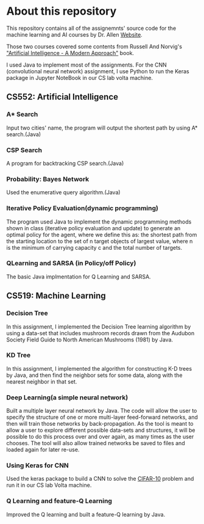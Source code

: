 # About this repository
This repository contains all of the assignemnts' source code for the machine learning and AI courses by Dr. Allen [Website](https://cs.uwlax.edu/~mallen/).  

Those two courses covered some contents from Russell And Norvig's ["Artificial Intelligence - A Modern Approach"](http://aima.cs.berkeley.edu/) book.   

I used Java to implement most of the assignments. For the CNN (convolutional neural network) assignment, I use Python to run the Keras package in Jupyter NoteBook in our CS lab volta machine.
## CS552: Artificial Intelligence
### A* Search
Input two cities' name, the program will output the shortest path by using A* search.(Java)
### CSP Search
A program for backtracking CSP search.(Java)
### Probability: Bayes Network
Used the enumerative query algorithm.(Java)
### Iterative Policy Evaluation(dynamic programming)
The program used Java to implement the dynamic programming methods shown in class (iterative policy evaluation and update) to generate an optimal policy for the agent, where we define this as: the shortest path from the starting location to the set of n target objects of largest value, where n is the minimum of carrying capacity c and the total number of targets.
### QLearning and SARSA (in Policy/off Policy)
The basic Java implmentation for Q Learning and SARSA.
## CS519: Machine Learning
### Decision Tree
In this assignment, I implemented the Decision Tree learning algorithm by using a data-set that includes mushroom records drawn from the Audubon Society Field Guide to North American Mushrooms (1981) by Java. 
### KD Tree
In this assignment, I implemented the algorithm for constructing K-D trees by Java, and then find the neighbor sets for some data, along with the nearest neighbor in that set.
### Deep Learning(a simple neural network)
Built a multiple layer neural network by Java. The code will allow the user to specify the structure of one or more multi-layer feed-forward networks, and then will train those networks by back-propagation. As the tool is meant to allow a user to explore different possible data-sets and structures, it will be possible to do this process over and over again, as many times as the user chooses. The tool will also allow trained networks be saved to files and loaded again for later re-use.
### Using Keras for CNN
Used the keras package to build a CNN to solve the [CIFAR-10](https://www.kaggle.com/c/cifar-10) problem and run it in our CS lab Volta machine.
### Q Learning and feature-Q Learning
Improved the Q learning and built a feature-Q learning by Java.
